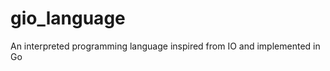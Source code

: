 gio_language
============

An interpreted programming language inspired from IO and implemented in Go
